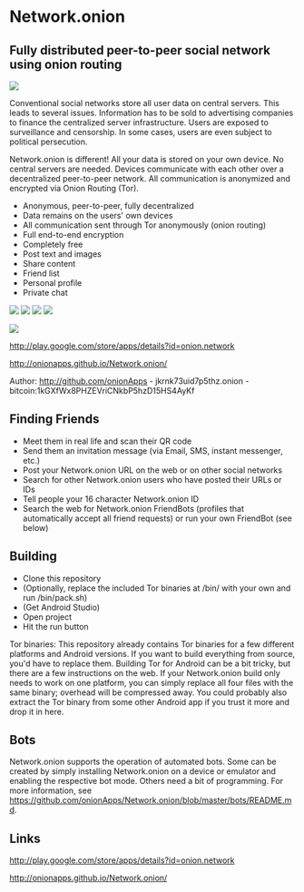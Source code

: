 # Network.onion

## Fully distributed peer-to-peer social network using onion routing

![](https://raw.githubusercontent.com/onionApps/Network.onion/master/gfx/netfungra9.png)

Conventional social networks store all user data on central servers. This leads to several issues. Information has to be sold to advertising companies to finance the centralized server infrastructure. Users are exposed to surveillance and censorship. In some cases, users are even subject to political persecution.

Network.onion is different! All your data is stored on your own device. No central servers are needed. Devices communicate with each other over a decentralized peer-to-peer network. All communication is anonymized and encrypted via Onion Routing (Tor).

- Anonymous, peer-to-peer, fully decentralized
- Data remains on the users' own devices
- All communication sent through Tor anonymously (onion routing)
- Full end-to-end encryption
- Completely free
- Post text and images
- Share content
- Friend list
- Personal profile
- Private chat


![](https://raw.githubusercontent.com/onionApps/Network.onion/master/gfx/s0.png)
![](https://raw.githubusercontent.com/onionApps/Network.onion/master/gfx/s1.png)
![](https://raw.githubusercontent.com/onionApps/Network.onion/master/gfx/s2.png)
![](https://raw.githubusercontent.com/onionApps/Network.onion/master/gfx/s3.png)


![](https://raw.githubusercontent.com/onionApps/Network.onion/master/gfx/network01edit.jpg)



http://play.google.com/store/apps/details?id=onion.network

http://onionapps.github.io/Network.onion/

Author: http://github.com/onionApps - jkrnk73uid7p5thz.onion - bitcoin:1kGXfWx8PHZEVriCNkbP5hzD15HS4AyKf




## Finding Friends
- Meet them in real life and scan their QR code
- Send them an invitation message (via Email, SMS, instant messenger, etc.)
- Post your Network.onion URL on the web or on other social networks
- Search for other Network.onion users who have posted their URLs or IDs
- Tell people your 16 character Network.onion ID
- Search the web for Network.onion FriendBots (profiles that automatically accept all friend requests) or run your own FriendBot (see below)



## Building
- Clone this repository
- (Optionally, replace the included Tor binaries at /bin/ with your own and run /bin/pack.sh)
- (Get Android Studio)
- Open project
- Hit the run button

Tor binaries: This repository already contains Tor binaries for a few different platforms and Android versions. If you want to build everything from source, you'd have to replace them. Building Tor for Android can be a bit tricky, but there are a few instructions on the web. If your Network.onion build only needs to work on one platform, you can simply replace all four files with the same binary; overhead will be compressed away. You could probably also extract the Tor binary from some other Android app if you trust it more and drop it in here. 



## Bots
Network.onion supports the operation of automated bots. Some can be created by simply installing Network.onion on a device or emulator and enabling the respective bot mode. Others need a bit of programming. For more information, see https://github.com/onionApps/Network.onion/blob/master/bots/README.md.




## Links

http://play.google.com/store/apps/details?id=onion.network

http://onionapps.github.io/Network.onion/

